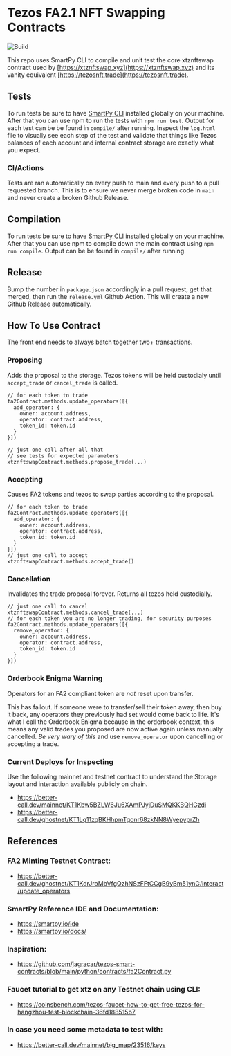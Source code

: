# Tezos FA2.1 NFT Swapping Contracts

![Build](https://github.com/johnnyshankman/xtznftswap-contracts/actions/workflows/build.yml/badge.svg)

This repo uses SmartPy CLI to compile and unit test the core xtznftswap contract used by [https://xtznftswap.xyz](https://xtznftswap.xyz) and its vanity equivalent [https://tezosnft.trade](https://tezosnft.trade).

## Tests

To run tests be sure to have [SmartPy CLI](https://smartpy.io/docs/cli/) installed globally on your machine. After that you can use npm to run the tests with `npm run test`. Output for each test can be be found in `compile/` after running. Inspect the `log.html` file to visually see each step of the test and validate that things like Tezos balances of each account and internal contract storage are exactly what you expect.

### CI/Actions

Tests are ran automatically on every push to main and every push to a pull requested branch. This is to ensure we never merge broken code in `main` and never create a broken Github Release.

## Compilation

To run tests be sure to have [SmartPy CLI](https://smartpy.io/docs/cli/) installed globally on your machine. After that you can use npm to compile down the main contract using `npm run compile`. Output can be be found in `compile/` after running.

## Release

Bump the number in `package.json` accordingly in a pull request, get that merged, then run the `release.yml` Github Action. This will create a new Github Release automatically.

## How To Use Contract

The front end needs to always batch together two+ transactions.

### Proposing

Adds the proposal to the storage. Tezos tokens will be held custodialy until `accept_trade` or `cancel_trade` is called.

```
// for each token to trade
fa2Contract.methods.update_operators([{
  add_operator: {
    owner: account.address,
    operator: contract.address,
    token_id: token.id
  }
}])

// just one call after all that
// see tests for expected parameters
xtznftswapContract.methods.propose_trade(...)
```

### Accepting

Causes FA2 tokens and tezos to swap parties according to the proposal.

```
// for each token to trade
fa2Contract.methods.update_operators([{
  add_operator: {
    owner: account.address,
    operator: contract.address,
    token_id: token.id
  }
}])
// just one call to accept
xtznftswapContract.methods.accept_trade()
```

### Cancellation

Invalidates the trade proposal forever. Returns all tezos held custodially.

```
// just one call to cancel
xtznftswapContract.methods.cancel_trade(...)
// for each token you are no longer trading, for security purposes
fa2Contract.methods.update_operators([{
  remove_operator: {
    owner: account.address,
    operator: contract.address,
    token_id: token.id
  }
}])
```

### Orderbook Enigma Warning

Operators for an FA2 compliant token are *not* reset upon transfer.

This has fallout. If someone were to transfer/sell their token away, then buy it back, any operators they previously had set would come back to life. It's what I call the Orderbook Enigma because in the orderbook context, this means any valid trades you proposed are now active again unless manually cancelled. *Be very wary of this* and use `remove_operator` upon cancelling or accepting a trade.

### Current Deploys for Inspecting

Use the following mainnet and testnet contract to understand the Storage layout and interaction available publicly on chain.

* https://better-call.dev/mainnet/KT1Kbw5BZLW6Ju6XAmPJyjDuSMQKKBQHGzdi
* https://better-call.dev/ghostnet/KT1Lq11zqBKHhpmTgonr68zkNN8WyepyprZh


## References

### FA2 Minting Testnet Contract:
* https://better-call.dev/ghostnet/KT1KdrJroMbVfgQzhNSzFFtCCgB9yBm51ynG/interact/update_operators

### SmartPy Reference IDE and Documentation:
* https://smartpy.io/ide
* https://smartpy.io/docs/

### Inspiration:
* https://github.com/jagracar/tezos-smart-contracts/blob/main/python/contracts/fa2Contract.py

### Faucet tutorial to get xtz on any Testnet chain using CLI:
* https://coinsbench.com/tezos-faucet-how-to-get-free-tezos-for-hangzhou-test-blockchain-36fd188515b7

### In case you need some metadata to test with:
* https://better-call.dev/mainnet/big_map/23516/keys

